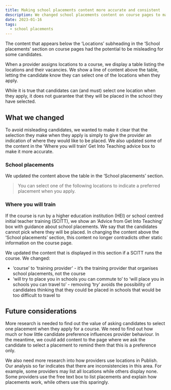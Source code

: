 ```yaml
---
title: Making school placements content more accurate and consistent
description: We changed school placements content on course pages to make it accurately reflect the candidates’ experience
date: 2023-01-16
tags:
  - school placements
---
```


The content that appears below the ‘Locations’ subheading in the ‘School placements’ section on course pages had the potential to be misleading for some candidates.

When a provider assigns locations to a course, we display a table listing the locations and their vacancies. We show a line of content above the table, letting the candidate know they can select one of the locations when they apply.

While it is true that candidates can (and must) select one location when they apply, it does not guarantee that they will be placed in the school they have selected.

## What we changed

To avoid misleading candidates, we wanted to make it clear that the selection they make when they apply is simply to give the provider an indication of where they would like to be placed. We also updated some of the content in the ‘Where you will train’ Get Into Teaching advice box to make it more accurate.

### School placements

We updated the content above the table in the ‘School placements’ section.

> You can select one of the following locations to indicate a preferred placement when you apply.

### Where you will train

If the course is run by a higher education institution (HEI) or school centred initial teacher training (SCITT), we show an ‘Advice from Get Into Teaching’ box with guidance about school placements. We say that the candidates cannot pick where they will be placed. In changing the content above the ‘School placements’ section, this content no longer contradicts other static information on the course page.

We updated the content that is displayed in this section if a SCITT runs the course. We changed:

- ‘course’ to ‘training provider’ - it’s the training provider that organises school placements, not the course
- ‘will try to place you in schools you can commute to’ to ‘will place you in schools you can travel to’ - removing ‘try’ avoids the possibility of candidates thinking that they could be placed in schools that would be too difficult to travel to

## Future considerations

More research is needed to find out the value of asking candidates to select one placement when they apply for a course. We need to find out how much or how little candidate preference influences provider behaviour. In the meantime, we could add content to the page where we ask the candidate to select a placement to remind them that this is a preference only.

We also need more research into how providers use locations in Publish. Our analysis so far indicates that there are inconsistencies in this area. For example, some providers may list all locations while others display none. Some providers use the free text box to list placements and explain how placements work, while others use this sparingly.
